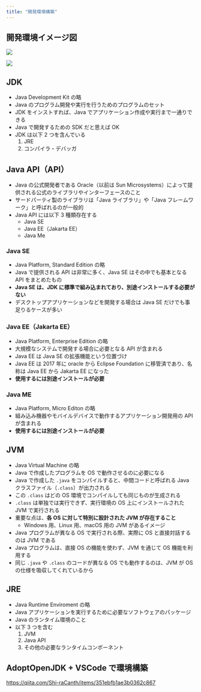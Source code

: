 ```yaml
---
title: "開発環境構築"
---
```


## 開発環境イメージ図

![](https://storage.googleapis.com/zenn-user-upload/fe88aa2c8f91-20240422.png)

![](https://storage.googleapis.com/zenn-user-upload/497c73fe5e36-20240422.png)

## JDK

- Java Development Kit の略
- Java のプログラム開発や実行を行うためのプログラムのセット
- JDK をインストすれば、Java でアプリケーション作成や実行まで一通りできる
- Java で開発するための SDK だと思えば OK
- JDK は以下 2 つを含んでいる
  1. JRE
  2. コンパイラ・デバッガ

## Java API（API）

- Java の公式開発者である Oracle（以前は Sun Microsystems）によって提供される公式のライブラリやインターフェースのこと
- サードパーティ製のライブラリは「Java ライブラリ」や「Java フレームワーク」と呼ばれるのが一般的
- Java API には以下 3 種類存在する
  - Java SE
  - Java EE（Jakarta EE）
  - Java Me

### Java SE

- Java Platform, Standard Edition の略
- Java で提供される API は非常に多く、Java SE はその中でも基本となる API をまとめたもの
- **Java SE は、JDK に標準で組み込まれており、別途インストールする必要がない**
- デスクトップアプリケーションなどを開発する場合は Java SE だけでも事足りるケースが多い

### Java EE（Jakarta EE）

- Java Platform, Enterprise Edition の略
- 大規模なシステムで開発する場合に必要となる API が含まれる
- Java EE は Java SE の拡張機能という位置づけ
- Java EE は 2017 年に oracle から Eclipse Foundation に移管済であり、名称は Java EE から Jakarta EE になった
- **使用するには別途インストールが必要**

### Java ME

- Java Platform, Micro Editon の略
- 組み込み機器やモバイルデバイスで動作するアプリケーション開発用の API が含まれる
- **使用するには別途インストールが必要**

## JVM

- Java Virtual Machine の略
- Java で作成したプログラムを OS で動作させるのに必要になる
- Java で作成した `.java` をコンパイルすると、中間コードと呼ばれる Java クラスファイル（`.class`）が出力される
- この `.class` はどの OS 環境でコンパイルしても同じものが生成される
- `.class` は単独では実行できず、実行環境の OS 上にインストールされた JVM で実行される
- 重要な点は、**各 OS に対して特別に設計された JVM が存在すること**
  - Windows 用、Linux 用、macOS 用の JVM があるイメージ
- Java プログラムが異なる OS で実行される際、実際に OS と直接対話するのは JVM である
- Java プログラムは、直接 OS の機能を使わず、JVM を通じて OS 機能を利用する
- 同じ `.java` や `.class` のコードが異なる OS でも動作するのは、JVM が OS の仕様を吸収してくれているから

## JRE

- Java Runtime Enviroment の略
- Java アプリケーションを実行するために必要なソフトウェアのパッケージ
- Java のランタイム環境のこと
- 以下 3 つを含む
  1. JVM
  2. Java API
  3. その他の必要なランタイムコンポーネント

## AdoptOpenJDK + VSCode で環境構築

https://qiita.com/Shi-raCanth/items/351ebfb1ae3b0362c867
